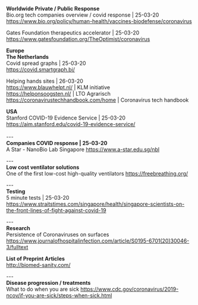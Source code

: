 <b>Worldwide Private / Public Response</b><br />
Bio.org tech companies overview / covid response | 25-03-20 <br />
https://www.bio.org/policy/human-health/vaccines-biodefense/coronavirus

Gates Foundation therapeutics accelerator | 25-03-20 <br />
https://www.gatesfoundation.org/TheOptimist/coronavirus

<b>Europe</b><br />
<b>The Netherlands</b><br />
Covid spread graphs |  25-03-20 <br />
https://covid.smartgraph.bi/

Helping hands sites | 26-03-20<br />
https://www.blauwhelpt.nl/ | KLM initiative<br />
https://helponsoogsten.nl/ | LTO Agrarisch<br />
https://coronavirustechhandbook.com/home | Coronavirus tech handbook

<b>USA</b><br />
Stanford COVID-19 Evidence Service | 25-03-20 <br />
https://aim.stanford.edu/covid-19-evidence-service/<br />
<br />
---<br />
<b>Companies COVID response | 25-03-20</b><br />
A Star - NanoBio Lab Singapore
https://www.a-star.edu.sg/nbl<br />

---<br />
<b>Low cost ventilator solutions</b><br />
One of the first low-cost high-quality ventilators
https://freebreathing.org/

---<br />
<b>Testing</b><br />
5 minute tests | 25-03-20 <br />
https://www.straitstimes.com/singapore/health/singapore-scientists-on-the-front-lines-of-fight-against-covid-19<br />

---<br/>
<b>Research</b><br />
Persistence of Coronaviruses on surfaces
https://www.journalofhospitalinfection.com/article/S0195-6701(20)30046-3/fulltext

<b>List of Preprint Articles</b><br />
http://biomed-sanity.com/

---<br/>
<b>Disease progression / treatments</b><br />
What to do when you are sick
https://www.cdc.gov/coronavirus/2019-ncov/if-you-are-sick/steps-when-sick.html

